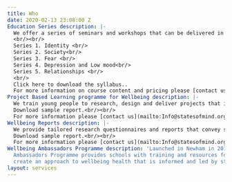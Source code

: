 ```yaml
---
title: Who
date: 2020-02-13 23:08:00 Z
Education Series description: |-
  We offer a series of seminars and workshops that can be delivered in school and community settings.
  <br/><br/>
  Series 1. Identity <br/>
  Series 2. Society<br/>
  Series 3. Fear <br/>
  Series 4. Depression and Low mood<br/>
  Series 5. Relationships <br/>
  <br/>
  Click here to download the syllabus..
  For more information on course content and pricing please [contact us](mailto:Info@statesofmind.org)
Project Based Learning programme for Wellbeing description: |-
  We train young people to research, design and deliver projects that improve wellbeing in their school.
  Download sample report.<br/><br/>
  For more information please [contact us](mailto:Info@statesofmind.org)
Wellbeing Reports description: |-
  We provide tailored research questionnaires and reports that convey students views on the key issues affecting their wellbeing at school.<br/><br/>
  Download sample report.<br/><br/>
  For more information please [contact us](mailto:Info@statesofmind.org)
Wellbeing Ambassadors Programme description: 'Launched in Newham in 2019, our Wellbeing
  Ambassadors Programme provides schools with training and resources for schools to
  create an approach to wellbeing health that is informed and led by students. '
layout: services
---
```



